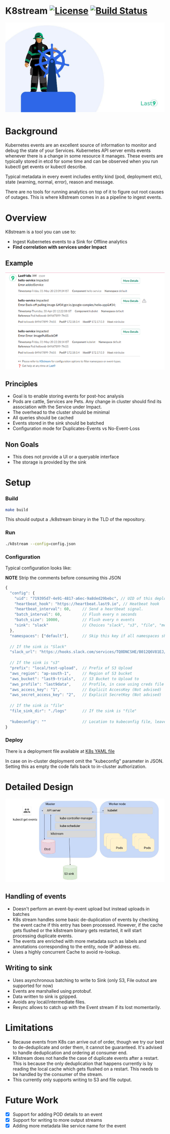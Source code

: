 # K8stream [![License](https://img.shields.io/badge/License-Apache%202.0-blue.svg)](https://opensource.org/licenses/Apache-2.0) [![Build Status](https://travis-ci.com/last9/k8stream.svg?branch=master)](https://travis-ci.com/last9/k8stream)

![Logo|512x397, 50%](images/photo_2020-04-17_20-09-55.jpg)

# Background

Kubernetes events are an excellent source of information to monitor and debug the state of your Services. Kubernetes API server emits events whenever there is a change in some resource it manages. These events are typically stored in etcd for some time and can be observed when you run kubectl get events or kubectl describe.

Typical metadata in every event includes entity kind (pod, deployment etc), state (warning, normal, error), reason and message.

There are no tools for running analytics on top of it to figure out root causes of outages. This is where k8stream comes in as a pipeline to ingest events.

# Overview

K8stream is a tool you can use to:

- Ingest Kubernetes events to a Sink for Offline analytics
- **Find correlation with services under Impact**

## Example

![Logo|400x160, 25%](images/k8stream_slack.png)

## Principles

- Goal is to enable storing events for post-hoc analysis
- Pods are cattle, Services are Pets. Any change in cluster should find its association with the Service under Impact. 
- The overhead to the cluster should be minimal
- All queries should be cached
- Events stored in the sink should be batched
- Configuration mode for Duplicates-Events vs No-Event-Loss

## Non Goals
- This does not provide a UI or a queryable interface
- The storage is provided by the sink

# Setup

### Build

```bash
make build
```

This should output a ./k8stream binary in the TLD of the repository.

### Run

```bash
./k8stream --config=config.json
```

### Configuration

Typical configuration looks like:

**NOTE** Strip the comments before consuming this JSON

```javascript
{
  "config": {
    "uid": "719395d7-4e91-4817-a6ec-9a8ded29bebc", // UID of this deployment
    "heartbeat_hook": "https://heartbeat.last9.io", // Heatbeat hook
    "heartbeat_interval": 60,     // Send a heartbeat signal.
    "batch_interval": 60,         // Flush every n seconds
    "batch_size": 10000,          // Flush every n events
    "sink": "slack"               // Choices "slack", "s3", "file", "memory"
  },
  "namespaces": ["default"],      // Skip this key if all namespaces should be captured. By default, kube-system, kubernetes, kubernetes-dashboard are always skipped
  
  // If the sink is "Slack"
  "slack_url": "https://hooks.slack.com/services/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",
  
  // If the sink is "s3"
  "prefix": "local/test-upload",  // Prefix of S3 Upload
  "aws_region": "ap-south-1",     // Region of S3 bucket
  "aws_bucket": "last9-trials",   // S3 Bucket to Upload to
  "aws_profile": "last9data",     // Profile, in case using creds file
  "aws_access_key": "1",          // Explicit AccessKey (Not advised)
  "aws_secret_access_key": "2",   // Explicit SecretKey (Not advised)
  
  // If the sink is "file"
  "file_sink_dir": "./logs"       // If the sink is "file"
  
  "kubeconfig": ""                // Location to kubeconfig file, leave empty when deploying to K8s
}
```

### Deploy

There is a deployment file available at [K8s YAML file](deploy/k8stream.yaml)

In case on in-cluster deployment omit the "kubeconfig" parameter in JSON.
Setting this as empty the code falls back to in-cluster authorization.

# Detailed Design
![](images/k8stream.jpg)


## Handling of events

- Doesn't perform an event-by-event upload but instead uploads in batches
- K8s stream handles some basic de-duplication of events by checking the event cache if this entry has been processed.  However, if the cache gets flushed or the k8stream binary gets restarted, it will start processing duplicate events.
- The events are enriched with more metadata such as labels and annotations corresponding to the entity, node IP address etc.
- Uses a highly concurrent Cache to avoid re-lookup.

## Writing to sink

- Uses asynchronous batching to write to Sink (only S3, File outout are supported for now)
- Events are marshalled using protobuf.
- Data written to sink is gzipped.
- Avoids any local/intermediate files.
- Resync allows to catch up with the Event stream if its lost momentarily.

# Limitations

- Because events from K8s can arrive out of order, though we try our best to de-deduplicate and order them, it cannot be guaranteed. It's advised to handle deduplication and ordering at consumer end.
- K8stream does not handle the case of duplicate events after  a restart. This is because the only deduplication that happens currently is by reading the local cache which gets flushed on a restart. This needs to be handled by the consumer of the stream.
- This currently only supports writing to S3 and file output.

# Future Work

- [X] Support for adding POD details to an event
- [X] Support for writing to more output streams
- [X] Adding more metadata like service name for the event
